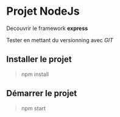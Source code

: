 # Projet NodeJs 

Decouvrir le framework **express** 

Tester en mettant du versionning avec *GIT*

## Installer le projet
> npm install


## Démarrer le projet
> npm start